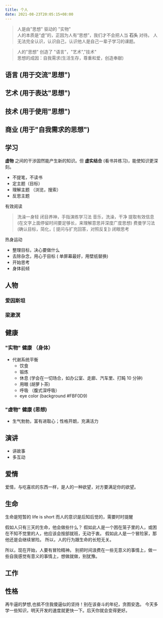 ```yaml
---
title: 个人
date: 2021-08-23T20:05:15+08:00
---
```


> 人是由"思想" 驱动的 "实物"  
> 人的本质是“虚”的，正因为人有“思想”，我们才不会把人当 **石头** 对待。
> 人无法完全认识，认识自己，认识他人是自己一辈子学习的课题。  

<!--more-->
> 人的"思想" 创造了 "语言"，"艺术","技术"   
> 思想的成因：自我需求(生活生存，尊重和爱，创造奉献)   

## 语言 (用于交流"思想")
## 艺术 (用于表达"思想")
## 技术 (用于使用"思想")
## 商业 (用于"自我需求的思想")
## 学习
**虚物** 之间的干涉固然能产生新的知识。但 **虚实结合** (看书并练习)，能使知识更深刻。

- 不提笔，不读书
- 定主题（目标）
- 理解主题 （浏览，搜索）
- 反思主题

有效阅读
> 洗澡一身轻
> 闭目养神，手指演练学习法
> 音乐，洗澡，干净
> 提取有效信息 (在文字上面停留时间要足够长，来理解意思并深度广度思想)
> 费曼学习法(确认目标，简化，[ 提问与扩充回答，对照反复])
> 闭眼思考

热身运动
- 整理目标，决心要做什么
- 去除杂念，用心于目标 ( 单屏幕最好，用壁纸替换)
- 开始思考
- 身体前倾

## 人物
### 爱因斯坦
### 梁漱溟

## 健康
### "实物" 健康 （身体）
- 代谢系统平衡
   - 饮食
   - 锻炼
   - 休息 (学会在一切场合，如办公室、走廊、汽车里、打盹 10 分钟)
   - 用眼 (胡萝卜茶)
   - 呼吸 （腹式深呼吸）
   - eye color (background #FBF0D9)
### "虚物" 健康 (思想)

  - 生气勃勃，富有进取心；性格开朗，充满活力

## 演讲
- 讲故事
- 多互动

## 爱情
爱情，与吃喜欢的东西一样，是人的一种欲望，对方要满足你的欲望。  

## 生命
生命是短暂的 life is short 
而人的意识是后知后觉的，需要时时提醒

假如人只有三天的生命，他会做些什么？
假如此人是一个困在笼子里的人，或困在不知不觉里的人，他应该会按部就班，无动于衷。
假如此人是一个冒险家，那他还是会继续冒险。
所以，人的行为跟生命的长短无关。

所以，现在开始，人要有冒险精神。
别把时间浪费在一些无意义的事情上，做一些自我感觉有意义的事情上，想做就做，别犹豫。


## 工作
## 性格
再牛逼的梦想,也抵不住我傻逼似的坚持！别在该奋斗的年纪，贪图安逸。 今天多学一些知识，明天开发的速度就更快一下。后天你就会变得更好。
